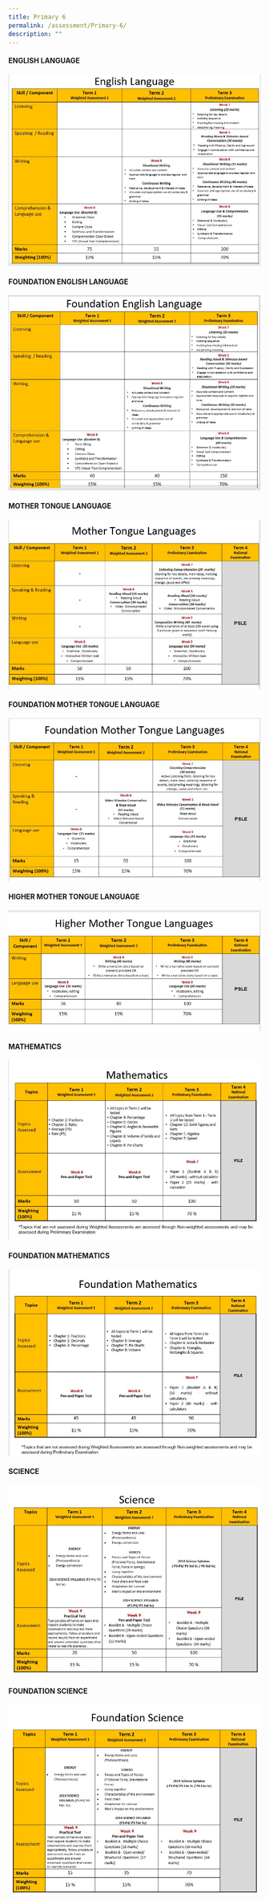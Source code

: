 ```yaml
---
title: Primary 6
permalink: /assessment/Primary-6/
description: ""
---
```

#### **ENGLISH LANGUAGE**

![](/images/Fuhua%20Experience/Teaching%20and%20Learning%20@%20Fuhua/Assessment/Primary%206/English.jpg)

#### **FOUNDATION ENGLISH LANGUAGE**

![](/images/Fuhua%20Experience/Teaching%20and%20Learning%20@%20Fuhua/Assessment/Primary%206/Fdn%20English.jpg)

#### **MOTHER TONGUE LANGUAGE**

![](/images/Fuhua%20Experience/Teaching%20and%20Learning%20@%20Fuhua/Assessment/Primary%206/Mother%20Tongue.jpg)

#### **FOUNDATION MOTHER TONGUE LANGUAGE**

![](/images/Fuhua%20Experience/Teaching%20and%20Learning%20@%20Fuhua/Assessment/Primary%206/Fdn%20MTLs.jpg)

#### **HIGHER MOTHER TONGUE LANGUAGE**

![](/images/Fuhua%20Experience/Teaching%20and%20Learning%20@%20Fuhua/Assessment/Primary%206/Higher%20MTLs.jpg)

#### **MATHEMATICS**

![](/images/Fuhua%20Experience/Teaching%20and%20Learning%20@%20Fuhua/Assessment/Primary%206/Math.jpg)

#### **FOUNDATION MATHEMATICS**

![](/images/Fuhua%20Experience/Teaching%20and%20Learning%20@%20Fuhua/Assessment/Primary%206/Foundation%20Math.jpg)

#### **SCIENCE**

![](/images/Fuhua%20Experience/Teaching%20and%20Learning%20@%20Fuhua/Assessment/Primary%206/Science.jpg)

#### **FOUNDATION SCIENCE**

![](/images/Fuhua%20Experience/Teaching%20and%20Learning%20@%20Fuhua/Assessment/Primary%206/Fdn%20SC.jpg)